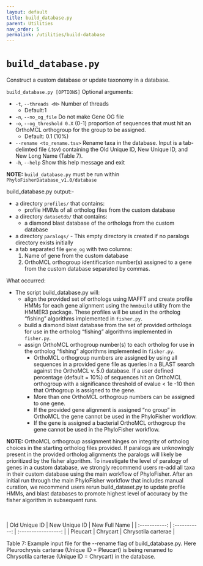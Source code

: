 ```yaml
---
layout: default
title: build_database.py
parent: Utilities
nav_order: 5
permalink: /utilities/build-database
---
```


# `build_database.py`

Construct a custom database or update taxonomy in a database.

`build_database.py [OPTIONS]`
Optional arguments:
- `-t`, `--threads <N>` Number of threads
  - Default:1
- `-n`, `--no_og_file` Do not make Gene OG file
- `-o`, `--og_threshold 0.X` (0-1) proportion of sequences that must hit an OrthoMCL orthogroup for the group to be assigned.
  - Default: 0.1 (10%)
- `--rename <to_rename.tsv>` Rename taxa in the database. Input is a tab-delimted file (.tsv) containing the Old Unique ID, New Unique ID, and New Long Name (Table 7).
- `-h`, `--help` Show this help message and exit

**NOTE:** `build_database.py` must be run within `PhyloFisherDatabase_v1.0/database`

build_database.py output:-
- a directory `profiles/` that contains:
  - profile HMMs of all ortholog files from the custom database
- a directory `datasetdb/` that contains:
  - a diamond blast database of the orthologs from the custom database
- a directory `paralogs/` - This empty directory is created if no paralogs directory exists initially
- a tab separated file `gene_og` with two columns:
  1. Name of gene from the custom database
  2. OrthoMCL orthogroup identification number(s) assigned to a gene from the custom database separated by commas.

What occurred:
- The script build_database.py will:
  - align the provided set of orthologs using MAFFT and create profile HMMs for each gene alignment using the `hmmbuild` utility from the HMMER3 package. These profiles will be used in the ortholog “fishing” algorithms implemented in `fisher.py`.
  - build a diamond blast database from the set of provided orthologs for use in the ortholog “fishing” algorithms implemented in `fisher.py`.
  - assign OrthoMCL orthogroup number(s) to each ortholog for use in the ortholog “fishing” algorithms implemented in `fisher.py`.
    - OrthoMCL orthogroup numbers are assigned by using all sequences in a provided gene file as queries in a BLAST search against the OrthoMCL v. 5.0 database. If a user defined percentage (default = 10%) of sequences hit an OrthoMCL orthogroup with a significance threshold of evalue < 1e -10 then that Orthogroup is assigned to the gene.
    - More than one OrthoMCL orthogroup numbers can be assigned to one gene.
    - If the provided gene alignment is assigned “no group” in OrthoMCL the gene cannot be used in the PhyloFisher workflow.
    - If the gene is assigned a bacterial OrthoMCL orthogroup the gene cannot be used in the PhyloFisher workflow.

**NOTE:** OrthoMCL orthogroup assignment hinges on integrity of ortholog choices in the starting ortholog files provided. If paralogs are unknowingly present in the provided ortholog alignments the paralogs will likely be prioritized by the fisher algorithm. To investigate the level of paralogy of genes in a custom database, we strongly recommend users re-add all taxa in their custom database using the main workflow of PhyloFisher. After an initial run through the main PhyloFisher workflow that includes manual curation, we recommend users rerun build_dataset.py to update profile HMMs, and blast databases to promote highest level of accuracy by the fisher algorithm in subsequent runs.


<br><br>
| Old Unique ID | New Unique ID |    New Full Name    |
| :-----------: | :-----------: | :-----------------: |
|   Pleucart    |   Chrycart    | Chrysotila carterae |

Table 7: Example input file for the --rename flag of build_database.py. Here Pleurochrysis carterae (Unique
ID = Pleucart) is being renamed to Chrysotila carterae (Unique ID = Chrycart) in the database.
